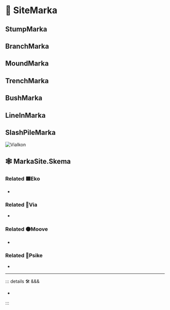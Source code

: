 # 🔻 <via>SiteMarka</via>

## StumpMarka

## BranchMarka

## MoundMarka

## TrenchMarka

## BushMarka

## LineInMarka

## SlashPileMarka

![ViaIkon](/Via/Via_Ikon.png)

## 🕸 MarkaSite.Skema

### Related 🟩<ekos>Eko</ekos>

-

### Related 🔻<via>Via</via>

-

### Related 🟠<mooves>Moove</mooves>

-

### Related 💜<psike>Psike</psike>

-

---

<!-- =================================================== -->
<!-- =================================================== -->
<!-- =================================================== -->
<!-- =================================================== -->
<!-- =================================================== -->
::: details 🛠 <dev>&&&</dev>

-

:::
